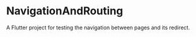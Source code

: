 # NavigationAndRouting

A Flutter project for testing the navigation between pages and its redirect.